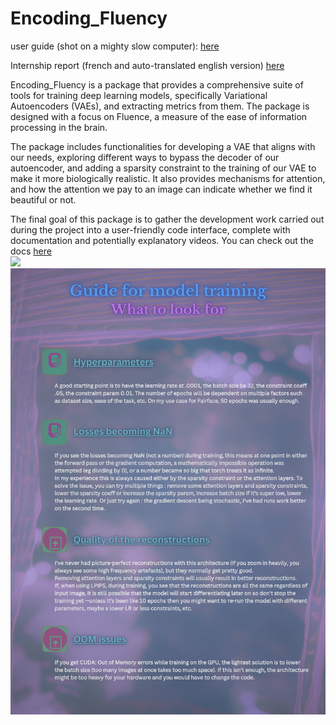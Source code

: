 # Encoding_Fluency 
user guide (shot on a mighty slow computer): [here](https://player.vimeo.com/video/846560884) 

Internship report (french and auto-translated english version) [here](https://github.com/RolandBERTINJOHANNET/Encoding_Fluency/tree/main/extra) 

Encoding_Fluency is a package that provides a comprehensive suite of tools for training deep learning models, specifically Variational Autoencoders (VAEs), and extracting metrics from them. The package is designed with a focus on Fluence, a measure of the ease of information processing in the brain.

The package includes functionalities for developing a VAE that aligns with our needs, exploring different ways to bypass the decoder of our autoencoder, and adding a sparsity constraint to the training of our VAE to make it more biologically realistic. It also provides mechanisms for attention, and how the attention we pay to an image can indicate whether we find it beautiful or not.

The final goal of this package is to gather the development work carried out during the project into a user-friendly code interface, complete with documentation and potentially explanatory videos. 
You can check out the docs [here](https://encoding-fluence-docs.readthedocs.io/en/latest/)    
![](extra/architecture.png)
![](extra/guide_entrainement.png)


